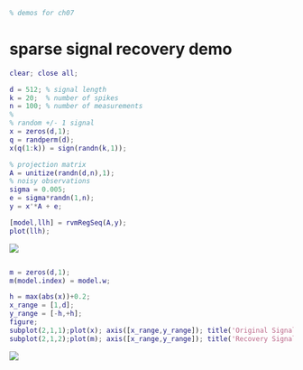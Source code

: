 ```matlab
% demos for ch07
```
# sparse signal recovery demo
```matlab
clear; close all; 

d = 512; % signal length
k = 20;  % number of spikes
n = 100; % number of measurements
%
% random +/- 1 signal
x = zeros(d,1);
q = randperm(d);
x(q(1:k)) = sign(randn(k,1)); 

% projection matrix
A = unitize(randn(d,n),1);
% noisy observations
sigma = 0.005;
e = sigma*randn(1,n);
y = x'*A + e;

[model,llh] = rvmRegSeq(A,y);
plot(llh);
```

![](rvmRegSeq_spSignal_demo_images/)

```matlab

m = zeros(d,1);
m(model.index) = model.w;

h = max(abs(x))+0.2;
x_range = [1,d];
y_range = [-h,+h];
figure;
subplot(2,1,1);plot(x); axis([x_range,y_range]); title('Original Signal');
subplot(2,1,2);plot(m); axis([x_range,y_range]); title('Recovery Signal');
```

![](rvmRegSeq_spSignal_demo_images/)

